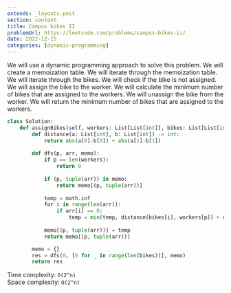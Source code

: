```yaml
---
extends: _layouts.post
section: content
title: Campus bikes II
problemUrl: https://leetcode.com/problems/campus-bikes-ii/
date: 2022-12-15
categories: [dynamic-programming]
---
```


We will use a dynamic programming approach to solve this problem. We will create a memoization table. We will iterate through the memoization table. We will iterate through the bikes. We will check if the bike is not assigned. We will assign the bike to the worker. We will calculate the minimum number of bikes that are assigned to the workers. We will unassign the bike from the worker. We will return the minimum number of bikes that are assigned to the workers.

```python
class Solution:
    def assignBikes(self, workers: List[List[int]], bikes: List[List[int]]) -> int:
        def distance(a: List[int], b: List[int]) -> int:
            return abs(a[0]-b[0]) + abs(a[1]-b[1])
        
        def dfs(p, arr, memo):
            if p == len(workers):
                return 0
            
            if (p, tuple(arr)) in memo:
                return memo[(p, tuple(arr))]
            
            temp = math.inf
            for i in range(len(arr)):
                if arr[i] == 0:
                    temp = min(temp, distance(bikes[i], workers[p]) + dfs(p+1, arr[:i]+[1]+arr[i+1:], memo))
            
            memo[(p, tuple(arr))] = temp
            return memo[(p, tuple(arr))]

        memo = {}
        res = dfs(0, [0 for _ in range(len(bikes))], memo)
        return res
```

Time complexity: `O(2^n)` <br/>
Space complexity: `O(2^n)`